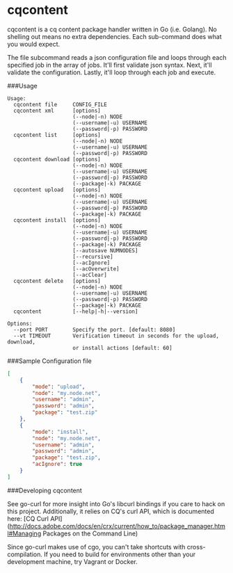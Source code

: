 cqcontent
=========

cqcontent is a cq content package handler written in Go (i.e. Golang). No shelling out
means no extra dependencies. Each sub-command does what you would expect. 

The file subcommand reads a json configuration file and loops through each specified job 
in the array of jobs. It'll first validate json syntax. Next, it'll validate the configuration. 
Lastly, it'll loop through each job and execute. 

###Usage
```
Usage:
  cqcontent file     CONFIG_FILE
  cqcontent xml      [options]
                     (--node|-n) NODE
                     (--username|-u) USERNAME
                     (--password|-p) PASSWORD
  cqcontent list     [options]
                     (--node|-n) NODE
                     (--username|-u) USERNAME
                     (--password|-p) PASSWORD
  cqcontent download [options]
                     (--node|-n) NODE
                     (--username|-u) USERNAME
                     (--password|-p) PASSWORD
                     (--package|-k) PACKAGE
  cqcontent upload   [options]
                     (--node|-n) NODE
                     (--username|-u) USERNAME
                     (--password|-p) PASSWORD
                     (--package|-k) PACKAGE
  cqcontent install  [options]
                     (--node|-n) NODE
                     (--username|-u) USERNAME
                     (--password|-p) PASSWORD
                     (--package|-k) PACKAGE
                     [--autosave NUMNODES]
                     [--recursive]
                     [--acIgnore]
                     [--acOverwrite]
                     [--acClear]
  cqcontent delete   [options]
                     (--node|-n) NODE
                     (--username|-u) USERNAME
                     (--password|-p) PASSWORD
                     (--package|-k) PACKAGE
  cqcontent          [--help|-h|--version]

Options:
  --port PORT        Specify the port. [default: 8080]
  --vt TIMEOUT       Verification timeout in seconds for the upload, download, 
                     or install actions [default: 60]
```
###Sample Configuration file
```json
[
    {
        "mode": "upload",
        "node": "my.node.net",
        "username": "admin",
        "password": "admin",
        "package": "test.zip"
    },
    {
        "mode": "install",
        "node": "my.node.net",
        "username": "admin",
        "password": "admin",
        "package": "test.zip",
        "acIgnore": true
    }
]
```

###Developing cqcontent

See go-curl for more insight into Go's libcurl bindings if
you care to hack on this project. Additionally, it relies on CQ's 
curl API, which is documented here: [CQ Curl API](http://docs.adobe.com/docs/en/crx/current/how_to/package_manager.html#Managing Packages on the Command Line)

Since go-curl makes use of cgo, you can't take shortcuts with cross-compilation. If you
need to build for environments other than your development machine, try Vagrant or Docker. 
